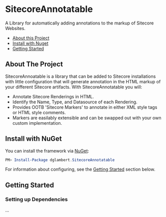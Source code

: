 # SitecoreAnnotatable
A Library for automatically adding annotations to the markup of Sitecore Websites.

- [About this Project](https://github.com/dglambert/sitecoreannotatable#about-the-project)
- [Install with Nuget](https://github.com/dglambert/sitecoreannotatable#install-with-nuget)
- [Getting Started](https://github.com/dglambert/sitecoreannotatable#getting-started) 

## About The Project

SitecoreAnnoatable is a library that can be added to Sitecore installations with little configuration that will generate annotation in the HTML markup of your different Sitecore artifacts.
With SitecoreAnnotatable you will:

- Annotate Sitecore Renderings in HTML.
- Identify the Name, Type, and Datasource of each Rendering.
- Provides OOTB 'Sitecore Markers' to annotate in either XML style tags or HTML style comments.
- Markers are easilably extensible and can be swapped out with your own custom implementation. 


## Install with NuGet

You can install the framework via [NuGet](https://www.nuget.org/packages/dglambert.SitecoreAnnotatable/):

``` powershell
PM> Install-Package dglambert.SitecoreAnnotatable
```

For information about configuring, see the [Getting Started](https://github.com/dglambert/sitecoreannotatable#Getting-started) section below.


## Getting Started

### Setting up Dependencies
...